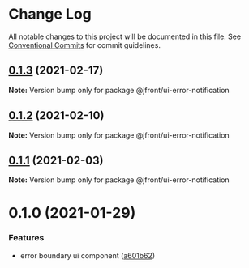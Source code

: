 # Change Log

All notable changes to this project will be documented in this file.
See [Conventional Commits](https://conventionalcommits.org) for commit guidelines.

## [0.1.3](https://github.com/Jepria/jfront-ui/compare/@jfront/ui-error-notification@0.1.2...@jfront/ui-error-notification@0.1.3) (2021-02-17)

**Note:** Version bump only for package @jfront/ui-error-notification





## [0.1.2](https://github.com/Jepria/jfront-ui/compare/@jfront/ui-error-notification@0.1.1...@jfront/ui-error-notification@0.1.2) (2021-02-10)

**Note:** Version bump only for package @jfront/ui-error-notification





## [0.1.1](https://github.com/Jepria/jfront-ui/compare/@jfront/ui-error-notification@0.1.0...@jfront/ui-error-notification@0.1.1) (2021-02-03)

**Note:** Version bump only for package @jfront/ui-error-notification





# 0.1.0 (2021-01-29)


### Features

* error boundary ui component ([a601b62](https://github.com/Jepria/jfront-ui/commit/a601b62a86a5e2340e80564a8e7093f577e86ae4))
